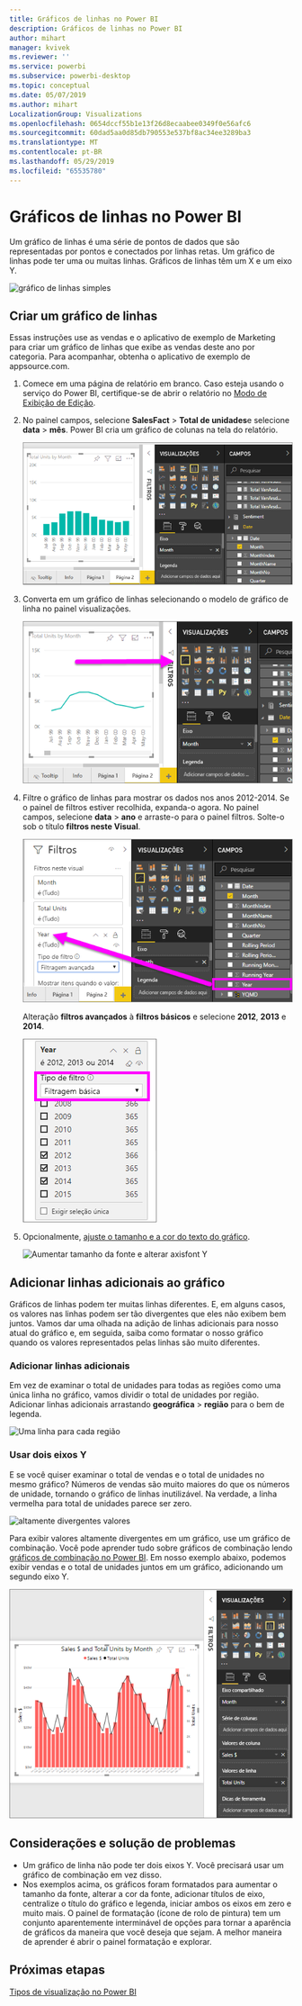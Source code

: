 ```yaml
---
title: Gráficos de linhas no Power BI
description: Gráficos de linhas no Power BI
author: mihart
manager: kvivek
ms.reviewer: ''
ms.service: powerbi
ms.subservice: powerbi-desktop
ms.topic: conceptual
ms.date: 05/07/2019
ms.author: mihart
LocalizationGroup: Visualizations
ms.openlocfilehash: 0654dccf55b1e13f26d8ecaabee0349f0e56afc6
ms.sourcegitcommit: 60dad5aa0d85db790553e537bf8ac34ee3289ba3
ms.translationtype: MT
ms.contentlocale: pt-BR
ms.lasthandoff: 05/29/2019
ms.locfileid: "65535780"
---
```

# <a name="line-charts-in-power-bi"></a>Gráficos de linhas no Power BI
Um gráfico de linhas é uma série de pontos de dados que são representadas por pontos e conectados por linhas retas. Um gráfico de linhas pode ter uma ou muitas linhas. Gráficos de linhas têm um X e um eixo Y. 

![gráfico de linhas simples](media/power-bi-line-charts/power-bi-line.png)

## <a name="create-a-line-chart"></a>Criar um gráfico de linhas
Essas instruções use as vendas e o aplicativo de exemplo de Marketing para criar um gráfico de linhas que exibe as vendas deste ano por categoria. Para acompanhar, obtenha o aplicativo de exemplo de appsource.com.

1. Comece em uma página de relatório em branco. Caso esteja usando o serviço do Power BI, certifique-se de abrir o relatório no [Modo de Exibição de Edição](../service-interact-with-a-report-in-editing-view.md).

2. No painel campos, selecione **SalesFact** \> **Total de unidades**e selecione **data** > **mês**.  Power BI cria um gráfico de colunas na tela do relatório.

    ![Selecione no painel campos](media/power-bi-line-charts/power-bi-step1.png)

4. Converta em um gráfico de linhas selecionando o modelo de gráfico de linha no painel visualizações. 

    ![Converter em gráfico de linhas](media/power-bi-line-charts/power-bi-convert-to-line.png)
   

4. Filtre o gráfico de linhas para mostrar os dados nos anos 2012-2014. Se o painel de filtros estiver recolhida, expanda-o agora. No painel campos, selecione **data** \> **ano** e arraste-o para o painel filtros. Solte-o sob o título **filtros neste Visual**. 
     
    ![linha ao lado do painel campos](media/power-bi-line-charts/power-bi-year-filter.png)

    Alteração **filtros avançados** à **filtros básicos** e selecione **2012**, **2013** e **2014**.

    ![Filtro do ano](media/power-bi-line-charts/power-bi-filter-year.png)

6. Opcionalmente, [ajuste o tamanho e a cor do texto do gráfico](power-bi-visualization-customize-title-background-and-legend.md). 

    ![Aumentar tamanho da fonte e alterar axisfont Y](media/power-bi-line-charts/power-bi-line-3years.png)

## <a name="add-additional-lines-to-the-chart"></a>Adicionar linhas adicionais ao gráfico
Gráficos de linhas podem ter muitas linhas diferentes. E, em alguns casos, os valores nas linhas podem ser tão divergentes que eles não exibem bem juntos. Vamos dar uma olhada na adição de linhas adicionais para nosso atual do gráfico e, em seguida, saiba como formatar o nosso gráfico quando os valores representados pelas linhas são muito diferentes. 

### <a name="add-additional-lines"></a>Adicionar linhas adicionais
Em vez de examinar o total de unidades para todas as regiões como uma única linha no gráfico, vamos dividir o total de unidades por região. Adicionar linhas adicionais arrastando **geográfica** > **região** para o bem de legenda.

   ![Uma linha para cada região](media/power-bi-line-charts/power-bi-line-regions.png)


### <a name="use-two-y-axes"></a>Usar dois eixos Y
E se você quiser examinar o total de vendas e o total de unidades no mesmo gráfico? Números de vendas são muito maiores do que os números de unidade, tornando o gráfico de linhas inutilizável. Na verdade, a linha vermelha para total de unidades parece ser zero.

   ![altamente divergentes valores](media/power-bi-line-charts/power-bi-diverging.png)

Para exibir valores altamente divergentes em um gráfico, use um gráfico de combinação. Você pode aprender tudo sobre gráficos de combinação lendo [gráficos de combinação no Power BI](power-bi-visualization-combo-chart.md). Em nosso exemplo abaixo, podemos exibir vendas e o total de unidades juntos em um gráfico, adicionando um segundo eixo Y. 

   ![altamente divergentes valores](media/power-bi-line-charts/power-bi-dual-axes.png)

## <a name="considerations-and-troubleshooting"></a>Considerações e solução de problemas
* Um gráfico de linha não pode ter dois eixos Y.  Você precisará usar um gráfico de combinação em vez disso.
* Nos exemplos acima, os gráficos foram formatados para aumentar o tamanho da fonte, alterar a cor da fonte, adicionar títulos de eixo, centralize o título do gráfico e legenda, iniciar ambos os eixos em zero e muito mais. O painel de formatação (ícone de rolo de pintura) tem um conjunto aparentemente interminável de opções para tornar a aparência de gráficos da maneira que você deseja que sejam. A melhor maneira de aprender é abrir o painel formatação e explorar.

## <a name="next-steps"></a>Próximas etapas

[Tipos de visualização no Power BI](power-bi-visualization-types-for-reports-and-q-and-a.md)


